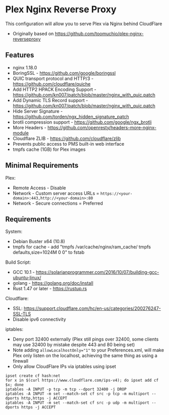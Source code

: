 # Plex Nginx Reverse Proxy
 
This configuration will allow you to serve Plex via Nginx behind CloudFlare

 * Originally based on https://github.com/toomuchio/plex-nginx-reverseproxy

## Features

 * nginx 1.18.0
 * BoringSSL - https://github.com/google/boringssl
 * QUIC transport protocol and HTTP/3 - https://github.com/cloudflare/quiche
 * Add HTTP2 HPACK Encoding Support - https://github.com/kn007/patch/blob/master/nginx_with_quic.patch
 * Add Dynamic TLS Record support - https://github.com/kn007/patch/blob/master/nginx_with_quic.patch
 * Hide Server Signature - https://github.com/torden/ngx_hidden_signature_patch 
 * brotli compression support - https://github.com/google/ngx_brotli
 * More Headers - https://github.com/openresty/headers-more-nginx-module
 * Cloudflare ZLIB - https://github.com/cloudflare/zlib
 * Prevents public access to PMS built-in web interface
 * tmpfs cache (1GB) for Plex images
 
## Minimal Requirements
 
Plex:
* Remote Access - Disable
* Network - Custom server access URLs = `https://<your-domain>:443,http://<your-domain>:80`
* Network - Secure connections = Preferred
 
## Requirements

System: 
* Debian Buster x64 (10.8)
* tmpfs for cache - add "tmpfs /var/cache/nginx/ram_cache/ tmpfs defaults,size=1024M 0 0" to fstab

Build Script:
* GCC 10.1 - https://solarianprogrammer.com/2016/10/07/building-gcc-ubuntu-linux/
* golang - https://golang.org/doc/install
* Rust 1.47 or later - https://rustup.rs

Cloudflare:
* SSL: https://support.cloudflare.com/hc/en-us/categories/200276247-SSL-TLS
* Disable ipv6 connectivity

iptables:
* Deny port 32400 externally (Plex still pings over 32400, some clients may use 32400 by mistake despite 443 and 80 being set)
* Note adding `allowLocalhostOnly="1"` to your Preferences.xml, will make Plex only listen on the localhost, achieving the same thing as using a firewall
* Only allow CloudFlare IPs via iptables using ipset

```
ipset create cf hash:net
for x in $(curl https://www.cloudflare.com/ips-v4); do ipset add cf $x; done
iptables -A INPUT -p tcp -m tcp --dport 32400 -j DROP
iptables -A INPUT -m set --match-set cf src -p tcp -m multiport --dports http,https -j ACCEPT
iptables -A INPUT -m set --match-set cf src -p udp -m multiport --dports https -j ACCEPT
